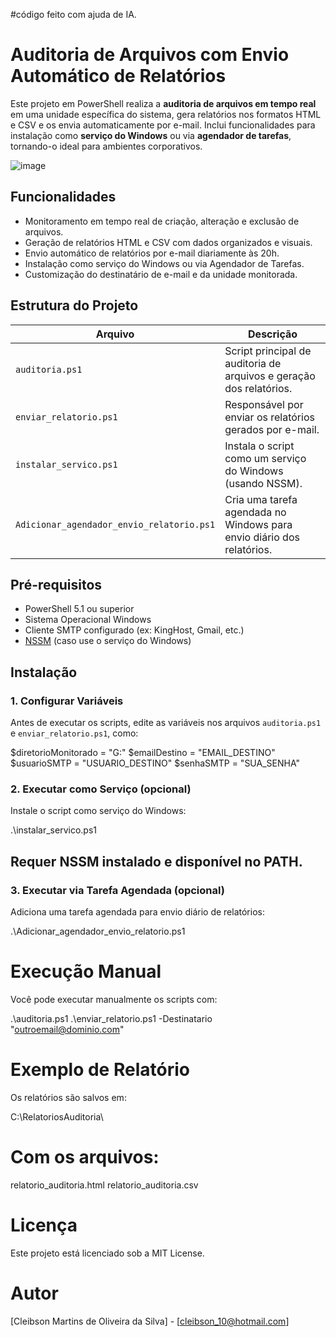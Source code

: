#código feito com ajuda de IA.

# Auditoria de Arquivos com Envio Automático de Relatórios

Este projeto em PowerShell realiza a **auditoria de arquivos em tempo real** em uma unidade específica do sistema, gera relatórios nos formatos HTML e CSV e os envia automaticamente por e-mail. Inclui funcionalidades para instalação como **serviço do Windows** ou via **agendador de tarefas**, tornando-o ideal para ambientes corporativos.

![image](https://github.com/user-attachments/assets/c373912a-e6af-4cf5-a924-0a2d829f1cc8)


## Funcionalidades

- Monitoramento em tempo real de criação, alteração e exclusão de arquivos.
- Geração de relatórios HTML e CSV com dados organizados e visuais.
- Envio automático de relatórios por e-mail diariamente às 20h.
- Instalação como serviço do Windows ou via Agendador de Tarefas.
- Customização do destinatário de e-mail e da unidade monitorada.

## Estrutura do Projeto

| Arquivo | Descrição |
|--------|-----------|
| `auditoria.ps1` | Script principal de auditoria de arquivos e geração dos relatórios. |
| `enviar_relatorio.ps1` | Responsável por enviar os relatórios gerados por e-mail. |
| `instalar_servico.ps1` | Instala o script como um serviço do Windows (usando NSSM). |
| `Adicionar_agendador_envio_relatorio.ps1` | Cria uma tarefa agendada no Windows para envio diário dos relatórios. |

## Pré-requisitos

- PowerShell 5.1 ou superior
- Sistema Operacional Windows
- Cliente SMTP configurado (ex: KingHost, Gmail, etc.)
- [NSSM](https://nssm.cc/download) (caso use o serviço do Windows)

## Instalação

### 1. Configurar Variáveis

Antes de executar os scripts, edite as variáveis nos arquivos `auditoria.ps1` e `enviar_relatorio.ps1`, como:

$diretorioMonitorado = "G:\"
$emailDestino = "EMAIL_DESTINO"
$usuarioSMTP = "USUARIO_DESTINO"
$senhaSMTP = "SUA_SENHA"

### 2. Executar como Serviço (opcional)
Instale o script como serviço do Windows:

.\instalar_servico.ps1

## Requer NSSM instalado e disponível no PATH.

### 3. Executar via Tarefa Agendada (opcional)
Adiciona uma tarefa agendada para envio diário de relatórios:

.\Adicionar_agendador_envio_relatorio.ps1

# Execução Manual
Você pode executar manualmente os scripts com:

.\auditoria.ps1
.\enviar_relatorio.ps1 -Destinatario "outroemail@dominio.com"

# Exemplo de Relatório
Os relatórios são salvos em:

C:\RelatoriosAuditoria\

# Com os arquivos:
relatorio_auditoria.html
relatorio_auditoria.csv

# Licença
Este projeto está licenciado sob a MIT License.

# Autor
[Cleibson Martins de Oliveira da Silva] - [cleibson_10@hotmail.com]

